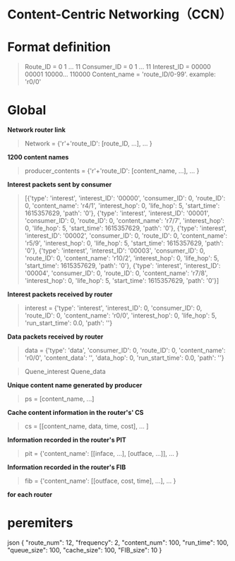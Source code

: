 # Content-Centric Networking（CCN）

# Format definition  
>Route_ID = 0 1 ... 11 
Consumer_ID =  0 1 ... 11 
Interest_ID =  00000 00001 10000... 110000 
Content_name = 'route_ID/0-99'.  example: 'r0/0'

# Global
**Network router link**  
>Network = {'r'+'route_ID': [route_ID, ...], ... }

**1200 content names**  
>producer_contents = {'r'+'route_ID': [content_name, ...], ... }

**Interest packets sent by consumer**  
>[{'type': 'interest', 'interest_ID': '00000', 'consumer_ID': 0, 'route_ID': 0, 'content_name': 'r4/1', 'interest_hop': 0, 'life_hop': 5, 'start_time': 1615357629, 'path': '0'}, 
{'type': 'interest', 'interest_ID': '00001', 'consumer_ID': 0, 'route_ID': 0, 'content_name': 'r7/7', 'interest_hop': 0, 'life_hop': 5, 'start_time': 1615357629, 'path': '0'}, 
{'type': 'interest', 'interest_ID': '00002', 'consumer_ID': 0, 'route_ID': 0, 'content_name': 'r5/9', 'interest_hop': 0, 'life_hop': 5, 'start_time': 1615357629, 'path': '0'}, 
{'type': 'interest', 'interest_ID': '00003', 'consumer_ID': 0, 'route_ID': 0, 'content_name': 'r10/2', 'interest_hop': 0, 'life_hop': 5, 'start_time': 1615357629, 'path': '0'}, 
{'type': 'interest', 'interest_ID': '00004', 'consumer_ID': 0, 'route_ID': 0, 'content_name': 'r7/8', 'interest_hop': 0, 'life_hop': 5, 'start_time': 1615357629, 'path': '0'}]

**Interest packets received by router**  
>interest = {'type': 'interest', 'interest_ID': 0, 'consumer_ID': 0, 'route_ID': 0, 'content_name': 'r0/0',
             'interest_hop': 0, 'life_hop': 5, 'run_start_time': 0.0, 'path': ''} 

**Data packets received by router**  
>data = {'type': 'data', 'consumer_ID': 0, 'route_ID': 0, 'content_name': 'r0/0', 'content_data': '',
        'data_hop': 0, 'run_start_time': 0.0, 'path': ''}

>Quene_interest
>Quene_data

**Unique content name generated by producer**  
>ps = [content_name, ...]  

**Cache content information in the router's' CS**
>cs = [[content_name, data, time, cost], ... ]

**Information recorded in the router's PIT** 
>pit = {'content_name': [[inface, ...], [outface, ...]], ... } 

**Information recorded in the router's FIB**
>fib = {'content_name': [[outface, cost, time], ...], ... }
      
**for each router**  
>

# peremiters
json
{
      "route_num": 12, 
      "frequency": 2, 
      "content_num": 100, 
      "run_time": 100, 
      "queue_size": 100, 
      "cache_size": 100, 
      "FIB_size": 10
}
 
      



